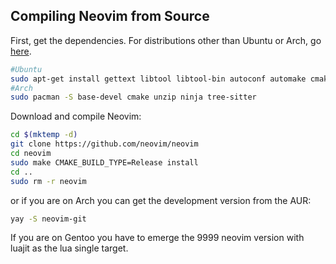 ## Compiling Neovim from Source

First, get the dependencies. For distributions other than Ubuntu or Arch, go [here](https://github.com/neovim/neovim/wiki/Building-Neovim#build-prerequisites).

``` bash
#Ubuntu
sudo apt-get install gettext libtool libtool-bin autoconf automake cmake g++ pkg-config unzip build-essential
#Arch
sudo pacman -S base-devel cmake unzip ninja tree-sitter
```

Download and compile Neovim:

``` bash
cd $(mktemp -d)
git clone https://github.com/neovim/neovim
cd neovim
sudo make CMAKE_BUILD_TYPE=Release install
cd ..
sudo rm -r neovim
```

or if you are on Arch you can get the development version from the AUR:

``` bash
yay -S neovim-git
```

If you are on Gentoo you have to emerge the 9999 neovim version with luajit as the lua single target.


